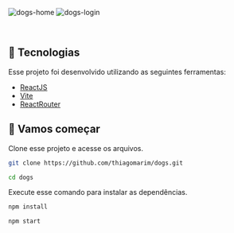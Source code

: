 ![dogs-home](https://github.com/thiagomarim/fish-place/assets/137715251/c0daf853-f61e-430f-a256-e1af0ba06880)
![dogs-login](https://github.com/thiagomarim/fish-place/assets/137715251/30a89f53-e87d-49ba-b30d-ea02307bb783)

<br>

## 🧪 Tecnologias

Esse projeto foi desenvolvido utilizando as seguintes ferramentas:

- [ReactJS](https://reactjs.org/)
- [Vite](https://vitejs.dev/)
- [ReactRouter](https://reactrouter.com/en/main)

## 🚀 Vamos começar

Clone esse projeto e acesse os arquivos.

```bash
git clone https://github.com/thiagomarim/dogs.git

cd dogs

```

Execute esse comando para instalar as dependências.

```bash
npm install

npm start
```
